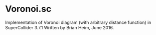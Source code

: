 # Voronoi.sc
Implementation of Voronoi diagram (with arbitrary distance function) in SuperCollider 3.7.1
Written by Brian Heim, June 2016.
